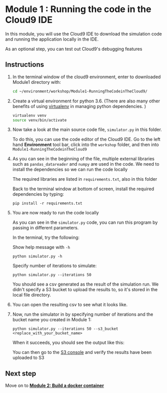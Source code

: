 # Module 1 : Running the code in the Cloud9 IDE

In this module, you will use the Cloud9 IDE to download the simulation code and running the application locally in the IDE. 

As an optional step, you can test out Cloud9's debugging features

## Instructions

1. In the terminal window of the cloud9 environment, enter to downloaded Module1 directory with:

	```bash
	cd ~/environment/workshop/Module1-RunningTheCodeinTheCloud9/
	```
	
1. Create a virtual environment for python 3.6. (There are also many other benefits of using [virtualenv](https://virtualenv.pypa.io/en/stable/) in managing python dependencies. )

	```bash
	virtualenv venv
	source venv/bin/activate
	```
		
1. Now take a look at the main source code file, `simulator.py` in this folder. 

	To do this, you can use the code editor of the Cloud9 IDE. Go to the left hand **Environment** tool bar, click into the `workshop` folder, and then into `Module1-RunningTheCodeinTheCloud9`
		
1. As you can see in the beginning of the file, multiple external libraries such as `pandas_datareader` and `numpy` are used in the code. We need to install the dependencies so we can run the code locally

	The required libraries are listed in `requirements.txt`, also in this folder
	
	Back to the terminal window at bottom of screen, install the required dependencies by typing:
	
	```
	pip install -r requirements.txt 
	```

1. You are now ready to run the code locally 

	As you can see in the `simulator.py` code, you can run this program by passing in different parameters. 
	
	In the terminal, try the following: 
	
	Show help message with `-h`
	
	```
	python simulator.py -h
	```

	Specify number of iterations to simulate: 
	
	```
	python simulator.py --iterations 50
	```
	
	You should see a csv generated as the result of the simulation run. We didn't specify a S3 bucket to upload the results to, so it's stored in the local file directory.
	
1. You can open the resulting csv to see what it looks like. 
	
1.	Now, run the simulator in by specifying number of iterations and the bucket name you created in Module 1:
	
	```
	python simulator.py --iterations 50 --s3_bucket <replace_with_your_bucket_name>
	```

	When it succeeds, you should see the output like this:
	
	You can then go to the [S3 console](https://console.aws.amazon.com/s3/home) and verify the results have been uploaded to S3
	

## Next step

Move on to [**Module 2: Build a docker container**](../Module2-BuildDockerAndPushToAmazonECR/Module2.md)
